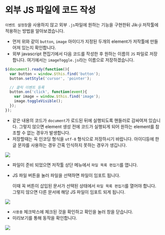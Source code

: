 # 외부 JS 파일에 코드 작성

`이벤트 설정창`을 사용하지 않고 외부 `.js`파일에 원하는 기능을 구현한뒤 Jik-ji 저작툴에 적용하는 방법을 알아보겠습니다.

* 먼저 위와 같이 `button`, `image` 아이디가 지정된 두개의 element가 저작툴에 만들어져 있는지 확인합니다.
* 외부 javascript 편집기에서 다음 코드를 작성한 후 원하는 이름의 `JS` 파일로 저장합니다. 여기에서는 `imageToggle.js`라는 이름으로 저장하겠습니다.

```javascript
$(document).ready(function(){
  var button = window.$this.find('button');
  button.setStyle('cursor', 'pointer');

  // 클릭 이벤트 등록
  button.on('click', function(event){
    var image = window.$this.find('image');
    image.toggleVisible();
  });
});
```

* 같은 내용의 코드가 `document`가 로드된 뒤에 실행되도록 핸들러로 감싸여져 있습니다. 그렇지 않으면 element 생성 전에 코드가 실행되게 되어 원하는 element를 참조할 수 없는 경우가 발생합니다.
* 저장할때는 꼭 인코딩 형식을 `utf-8` 형식으로 저장하시기 바랍니다. 아이디등에 한글 문자를 사용하는 경우 간혹 인식하지 못하는 경우가 생깁니다.

![](../.gitbook/assets/using\_04\_1.png)

* 파일이 준비 되었으면 저작툴 상단 메뉴에서 `파일 목록 편집기`를 엽니다.&#x20;
*   JS 파일 버튼을 눌러 파일을 선택하면 파일이 임포트 됩니다.&#x20;

    이때 꼭 버튼이 삽입된 문서가 선택된 상태에서 `파일 목록 편집기`를 열어야 합니다. 그렇지 않으면 다른 문서에 해당 JS 파일이 임포트 되게 됩니다.&#x20;

![](../.gitbook/assets/using\_04\_2.png)

* `사용중` 체크박스에 체크된 것을 확인하고 확인을 눌러 창을 닫습니다.
* 미리보기를 통해 동작을 확인합니다.

![](<../.gitbook/assets/using\_03\_3 (1).png>)

